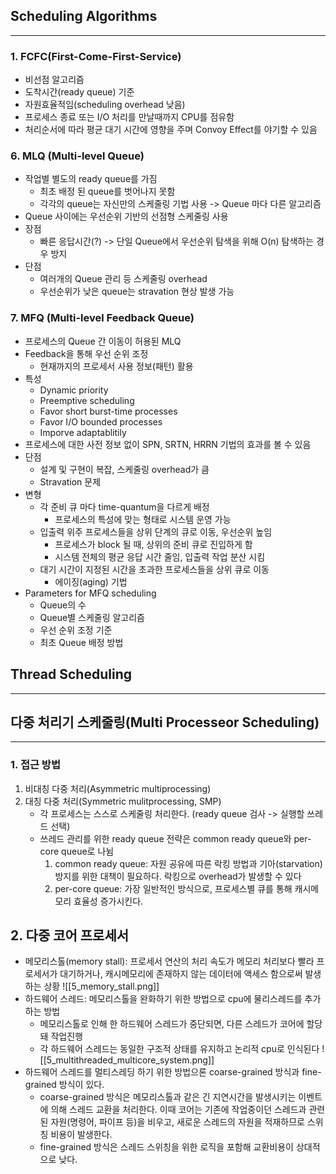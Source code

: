 ## Scheduling Algorithms
----
 ### 1.  FCFC(First-Come-First-Service)
- 비선점 알고리즘
- 도착시간(ready queue) 기준
- 자원효율적임(scheduling overhead 낮음)
- 프로세스 종료 또는 I/O 처리를 만날때까지 CPU를 점유함
- 처리순서에 따라 평균 대기 시간에 영향을 주며 Convoy Effect를 야기할 수 있음



### 6. MLQ (Multi-level Queue)
- 작업별 별도의 ready queue를 가짐
	- 최초 배정 된 queue를 벗어나지 못함
	- 각각의 queue는 자신만의 스케줄링 기법 사용 -> Queue 마다 다른 알고리즘
- Queue 사이에는 우선순위 기반의 선점형 스케줄링 사용
- 장점
	- 빠른 응답시간(?) -> 단일 Queue에서 우선순위 탐색을 위해 O(n) 탐색하는 경우 방지 
- 단점
	- 여러개의 Queue 관리 등 스케줄링 overhead
	- 우선순위가 낮은 queue는 stravation 현상 발생 가능

### 7. MFQ (Multi-level Feedback Queue)
- 프로세스의 Queue 간 이동이 허용된 MLQ
- Feedback을 통해 우선 순위 조정
	- 현재까지의 프로세서 사용 정보(패턴) 활용
- 특성 
	- Dynamic priority
	- Preemptive scheduling
	- Favor short burst-time processes
	- Favor I/O bounded processes
	- Imporve adaptablitily
- 프로세스에 대한 사전 정보 없이 SPN, SRTN, HRRN 기법의 효과를 볼 수 있음
- 단점
	- 설계 및 구현이 복잡, 스케줄링 overhead가 큼
	- Stravation 문제
- 변형
	- 각 준비 큐 마다 time-quantum을 다르게 배정
		- 프로세스의 특성에 맞는 형태로 시스템 운영 가능
	- 입출력 위주 프로세스들을 상위 단계의 큐로 이동, 우선순위 높임
		- 프로세스가 block 될 때, 상위의 준비 큐로 진입하게 함
		- 시스템 전체의 평균 응답 시간 줄임, 입출력 작업 분산 시킴
	- 대기 시간이 지정된 시간을 초과한 프로세스들을 상위 큐로 이동
		- 에이징(aging) 기법
- Parameters  for MFQ scheduling
	- Queue의 수 
	- Queue별 스케줄링 알고리즘
	- 우선 순위 조정 기준
	- 최초 Queue 배정 방법

## Thread Scheduling
---

## 다중 처리기 스케줄링(Multi Processeor Scheduling)
---
### 1. 접근 방법
1. 비대칭 다중 처리(Asymmetric multiprocessing)
2. 대칭 다중 처리(Symmetric mulitprocessing, SMP)
	- 각 프로세스는 스스로 스케줄링 처리한다. (ready queue 검사 -> 실행할 쓰레드 선택)
	- 쓰레드 관리를 위한 ready queue 전략은 common ready queue와 per-core queue로 나뉨
		1. common ready queue: 자원 공유에 따른 락킹 방법과 기아(starvation) 방지를 위한 대책이 필요하다. 락킹으로 overhead가 발생할 수 있다
		2. per-core queue: 가장 일반적인 방식으로, 프로세스별 큐를 통해 캐시메모리 효율성 증가시킨다.

## 2. 다중 코어 프로세서
- 메모리스톨(memory stall): 프로세서 연산의 처리 속도가 메모리 처리보다 빨라 프로세서가 대기하거나, 캐시메모리에 존재하지 않는 데이터에 액세스 함으로써 발생하는 상황
![[5_memory_stall.png]]
- 하드웨어 스레드: 메모리스톨을 완화하기 위한 방법으로 cpu에 물리스레드를 추가하는 방법
	- 메모리스톨로 인해 한 하드웨어 스레드가 중단되면, 다른 스레드가 코어에 할당돼 작업진행
	- 각 하드웨어 스레드는 동일한 구조적 상태를 유지하고 논리적 cpu로 인식된다
![[5_multithreaded_multicore_system.png]]
- 하드웨어 스레드를 멀티스레딩 하기 위한 방법으론 coarse-grained 방식과 fine-grained 방식이 있다.
	- coarse-grained 방식은 메모리스톨과 같은 긴 지연시간을 발생시키는 이벤트에 의해 스레드 교환을 처리한다. 이때 코어는 기존에 작업중이던 스레드과 관련된 자원(명령어, 파이프 등)을 비우고, 새로운 스레드의 자원을 적재하므로 스위칭 비용이 발생한다.
	- fine-grained 방식은 스레드 스위칭을 위한 로직을 포함해 교환비용이 상대적으로 낮다.